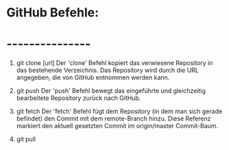 # GitHub Befehle:
# ---------------

1. git clone [url]
Der 'clone' Befehl kopiert das verwiesene Repository in das bestehende Verzeichnis. Das Repository wird durch die URL angegeben, die von GitHub entnommen werden kann.

2. git push
Der 'push' Befehl bewegt das eingeführte und gleichzeitig bearbeitete Repository zurück nach GitHub.

3. git fetch
Der 'fetch' Befehl fügt dem Repository (in dem man sich gerade befindet) den Commit mit dem remote-Branch hinzu. Diese Referenz markiert den aktuell gesetzten Commit im origin/master Commit-Baum.

4. git pull

